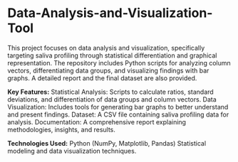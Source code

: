 # Data-Analysis-and-Visualization-Tool
This project focuses on data analysis and visualization, specifically targeting saliva profiling through statistical differentiation and graphical representation. The repository includes Python scripts for analyzing column vectors, differentiating data groups, and visualizing findings with bar graphs. A detailed report and the final dataset are also provided.

**Key Features:**
Statistical Analysis: Scripts to calculate ratios, standard deviations, and differentiation of data groups and column vectors.
Data Visualization: Includes tools for generating bar graphs to better understand and present findings.
Dataset: A CSV file containing saliva profiling data for analysis.
Documentation: A comprehensive report explaining methodologies, insights, and results.

**Technologies Used:**
Python (NumPy, Matplotlib, Pandas)
Statistical modeling and data visualization techniques. 
